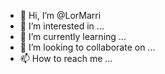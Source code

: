 - 👋 Hi, I’m @LorMarri
- 👀 I’m interested in ...
- 🌱 I’m currently learning ...
- 💞️ I’m looking to collaborate on ...
- 📫 How to reach me ...

<!---
LorMarri/LorMarri is a ✨ special ✨ repository because its `README.md` (this file) appears on your GitHub profile.
You can click the Preview link to take a look at your changes.
--->
